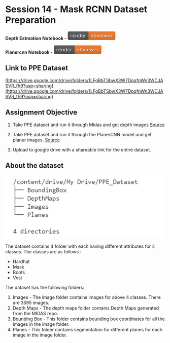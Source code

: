 # Session 14 - Mask RCNN Dataset Preparation

**Depth Estmation Notebook -**
[![Open Jupyter Notebook](Images/nbviewer_badge.png)](https://nbviewer.jupyter.org/github/anubhabPanda/TSAI-EVA5/blob/master/Week14/MiDaS_Depth_Estimation.ipynb)

**Planercnn Notebook -**
[![Open Jupyter Notebook](Images/nbviewer_badge.png)](https://nbviewer.jupyter.org/github/anubhabPanda/TSAI-EVA5/blob/master/Week14/Planercnn.ipynb)

## Link to PPE Dataset

[https://drive.google.com/drive/folders/1LFgBbTSbwX3W7DpqfnWn3WCJASVR_fh9?usp=sharing](https://drive.google.com/drive/folders/1LFgBbTSbwX3W7DpqfnWn3WCJASVR_fh9?usp=sharing)

## Assignment Objective

1. Take PPE dataset and run it through Midas and get depth images [Source](https://pysource.com/2019/06/27/yolo-object-detection-using-opencv-with-python/)

2. Take PPE dataset and run it through the PlanerCNN model and get planer images. [Source](https://github.com/NVlabs/planercnn/)

3. Upload to google drive with a shareable link for the entire dataset.

## About the dataset

<img src="Images/dataset_tree.PNG" width="500px" height='200' margin-right='50px' display='inline-block'>

The dataset contains 4 folder with each having different attributes for 4 classes. The classes are as follows :

* Hardhat
* Mask
* Boots
* Vest

The dataset has the following folders:

1. Images - The image folder contains images for above 4 classes. There are 3595 images.
2. Depth Maps - The depth maps folder contains Depth Maps generated from the MIDAS repo.
3. Bounding Box - This folder contains bounding box coordinates for all the images in the image folder.
4. Planes - This folder contains segmentation for different planes for each image in the image folder.
  